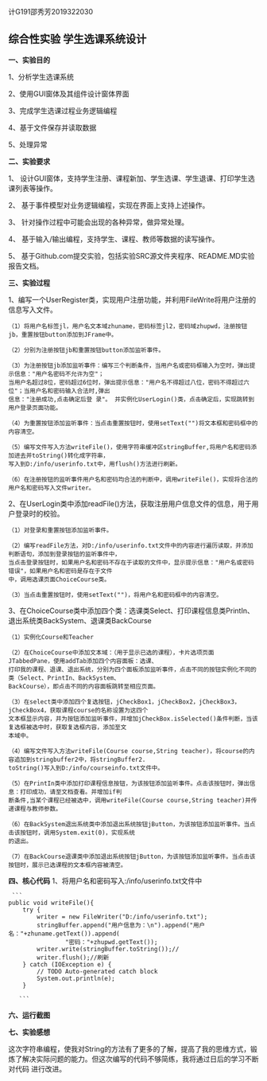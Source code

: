 计G191邵秀芳2019322030


## 综合性实验  学生选课系统设计
**一、实验目的**

1、分析学生选课系统

2、使用GUI窗体及其组件设计窗体界面

3、完成学生选课过程业务逻辑编程

4、基于文件保存并读取数据

5、处理异常


**二、实验要求**

1、	设计GUI窗体，支持学生注册、课程新加、学生选课、学生退课、打印学生选课列表等操作。

2、	基于事件模型对业务逻辑编程，实现在界面上支持上述操作。

3、	针对操作过程中可能会出现的各种异常，做异常处理。

4、	基于输入/输出编程，支持学生、课程、教师等数据的读写操作。

5、	基于Github.com提交实验，包括实验SRC源文件夹程序、README.MD实验报告文档。


**三、实验过程**


1、编写一个UserRegister类，实现用户注册功能，并利用FileWrite将用户注册的信息写入文件。
    
    （1）将用户名标签jl，用户名文本域zhuname，密码标签jl2，密码域zhupwd，注册按钮jb，重置按钮button添加到JFrame中。
    
    （2）分别为注册按钮jb和重置按钮button添加监听事件。
    
    （3）为注册按钮jb添加监听事件：编写三个判断条件，当用户名或密码框输入为空时，弹出提示信息："用户名密码不允许为空"；
    当用户名超过8位，密码超过6位时，弹出提示信息："用户名不得超过八位，密码不得超过六位"；当用户名和密码输入合法时,弹出
    信息："注册成功,点击确定后登 录"。 并实例化UserLogin()类，点击确定后，实现跳转到用户登录页面功能。
      
    （4）为重置按钮添加监听事件：当点击重置按钮时，使用setText("")将文本框和密码框中的内容清空。
 
    （5）编写文件写入方法writeFile()，使用字符串缓冲区stringBuffer,将用户名和密码添加进去并toString()转化成字符串，
    写入到D:/info/userinfo.txt中，用flush()方法进行刷新。
    
    （6）在注册按钮的监听事件用户名和密码均合法的判断中，调用writeFile()，实现将合法的用户名和密码写入文件writer。      

2、在UserLogin类中添加readFile()方法，获取注册用户信息文件的信息，用于用户登录时的校验。

    （1）对登录和重置按钮添加监听事件。
    
    （2）编写readFile方法，对D:/info/userinfo.txt文件中的内容进行遍历读取，并添加判断语句，添加到登录按钮的监听事件中，
    当点击登录按钮时，如果用户名和密码不存在于读取的文件中，显示提示信息："用户名或密码错误"，如果用户名和密码是存在于文件
    中，调用选课页面ChoiceCourse类。
    
    （3）当点击重置按钮时，使用setText("")，将用户名和密码框中的内容清空。
    
 3、在ChoiceCourse类中添加四个类：选课类Select、打印课程信息类PrintIn、退出系统类BackSystem、退课类BackCourse
    
    （1）实例化Course和Teacher
    
    （2）在ChoiceCourse中添加文本域：（用于显示已选的课程），卡片选项页面JTabbedPane，使用addTab添加四个内容面板：选课、
    打印我的课程、退课、退出系统，分别为四个面板添加监听事件，点击不同的按钮实例化不同的类（Select、PrintIn、BackSystem、
    BackCourse），即点击不同的内容面板跳转至相应页面。
    
    （3）在select类中添加四个复选按钮，jCheckBox1，jCheckBox2，jCheckBox3，jCheckBox4，获取课程course的名称设置为这四个
    文本框显示内容，并为按钮添加监听事件，并增加jCheckBox.isSelected()条件判断，当该复选框被选中时，获取复选框内容，添加至文
    本域中。
    
    （4）编写文件写入方法writeFile(Course course,String teacher)，将course的内容追加到stringbuffer2中，将stringBuffer2.
    toString()写入到D:/info/courseinfo.txt文件中。
    
    （5）在PrintIn类中添加打印课程信息按钮，为该按钮添加监听事件。点击该按钮时，弹出信息：打印成功，请至文档查看。并增加if判
    断条件,当某个课程已经被选中，调用writeFile(Course course,String teacher)并传递课程与教师参数。
    
    （6）在BackSystem退出系统类中添加退出系统按钮jButton，为该按钮添加监听事件。当点击该按钮时，调用System.exit(0)，实现系统
    的退出。
    
    （7）在BackCourse退课类中添加退出系统按钮jButton，为该按钮添加监听事件。当点击该按钮时，展示已选课程的文本框内容被清空。
 



**四、核心代码**
1、将用户名和密码写入:/info/userinfo.txt文件中
        
            
     ```
    public void writeFile(){
		try {
			writer = new FileWriter("D:/info/userinfo.txt");
			stringBuffer.append("用户信息为：\n").append("用户名："+zhuname.getText()).append(
					"密码："+zhupwd.getText());
            writer.write(stringBuffer.toString());// 
            writer.flush();//刷新  
		} catch (IOException e) {
			// TODO Auto-generated catch block
			System.out.println(e);
		}

       ```



**六、运行截图**




**七、实验感想**

这次字符串编程，使我对String的方法有了更多的了解，提高了我的思维方式，锻炼了解决实际问题的能力。但这次编写的代码不够简练，我将通过日后的学习不断对代码
进行改进。

